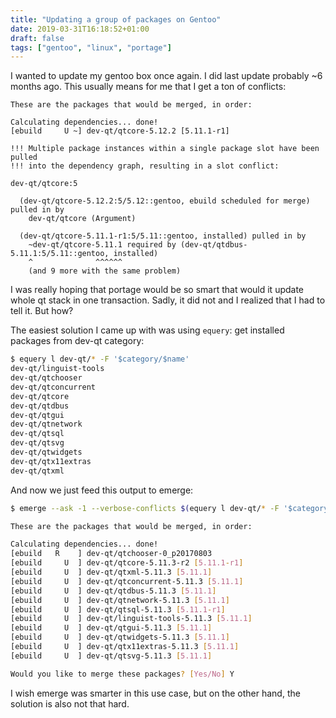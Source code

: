 ```yaml
---
title: "Updating a group of packages on Gentoo"
date: 2019-03-31T16:18:52+01:00
draft: false
tags: ["gentoo", "linux", "portage"]
---
```


I wanted to update my gentoo box once again. I did last update probably ~6
months ago. This usually means for me that I get a ton of conflicts:

<!--more-->

```
These are the packages that would be merged, in order:

Calculating dependencies... done!
[ebuild     U ~] dev-qt/qtcore-5.12.2 [5.11.1-r1]

!!! Multiple package instances within a single package slot have been pulled
!!! into the dependency graph, resulting in a slot conflict:

dev-qt/qtcore:5

  (dev-qt/qtcore-5.12.2:5/5.12::gentoo, ebuild scheduled for merge) pulled in by
    dev-qt/qtcore (Argument)

  (dev-qt/qtcore-5.11.1-r1:5/5.11::gentoo, installed) pulled in by
    ~dev-qt/qtcore-5.11.1 required by (dev-qt/qtdbus-5.11.1:5/5.11::gentoo, installed)
    ^              ^^^^^^
    (and 9 more with the same problem)
```

I was really hoping that portage would be so smart that would it update whole
qt stack in one transaction. Sadly, it did not and I realized that I had to tell it. But how?

The easiest solution I came up with was using `equery`: get installed packages
from dev-qt category:
```bash
$ equery l dev-qt/* -F '$category/$name'
dev-qt/linguist-tools
dev-qt/qtchooser
dev-qt/qtconcurrent
dev-qt/qtcore
dev-qt/qtdbus
dev-qt/qtgui
dev-qt/qtnetwork
dev-qt/qtsql
dev-qt/qtsvg
dev-qt/qtwidgets
dev-qt/qtx11extras
dev-qt/qtxml
```

And now we just feed this output to emerge:
```bash
$ emerge --ask -1 --verbose-conflicts $(equery l dev-qt/* -F '$category/$name')                                                                                                                   1 ↵

These are the packages that would be merged, in order:

Calculating dependencies... done!
[ebuild   R    ] dev-qt/qtchooser-0_p20170803
[ebuild     U  ] dev-qt/qtcore-5.11.3-r2 [5.11.1-r1]
[ebuild     U  ] dev-qt/qtxml-5.11.3 [5.11.1]
[ebuild     U  ] dev-qt/qtconcurrent-5.11.3 [5.11.1]
[ebuild     U  ] dev-qt/qtdbus-5.11.3 [5.11.1]
[ebuild     U  ] dev-qt/qtnetwork-5.11.3 [5.11.1]
[ebuild     U  ] dev-qt/qtsql-5.11.3 [5.11.1-r1]
[ebuild     U  ] dev-qt/linguist-tools-5.11.3 [5.11.1]
[ebuild     U  ] dev-qt/qtgui-5.11.3 [5.11.1]
[ebuild     U  ] dev-qt/qtwidgets-5.11.3 [5.11.1]
[ebuild     U  ] dev-qt/qtx11extras-5.11.3 [5.11.1]
[ebuild     U  ] dev-qt/qtsvg-5.11.3 [5.11.1]

Would you like to merge these packages? [Yes/No] Y
```

I wish emerge was smarter in this use case, but on the other hand, the solution
is also not that hard.
